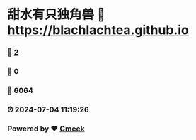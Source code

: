 # 甜水有只独角兽 :link: https://blachlachtea.github.io 
### :page_facing_up: [2](https://blachlachtea.github.io/tag.html) 
### :speech_balloon: 0 
### :hibiscus: 6064 
### :alarm_clock: 2024-07-04 11:19:26 
### Powered by :heart: [Gmeek](https://github.com/Meekdai/Gmeek)
